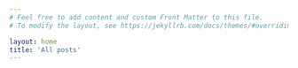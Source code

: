 ```yaml
---
# Feel free to add content and custom Front Matter to this file.
# To modify the layout, see https://jekyllrb.com/docs/themes/#overriding-theme-defaults

layout: home
title: 'All posts'
---
```


<!-- <button type="button" class="btn btn-primary">Primary</button> -->
